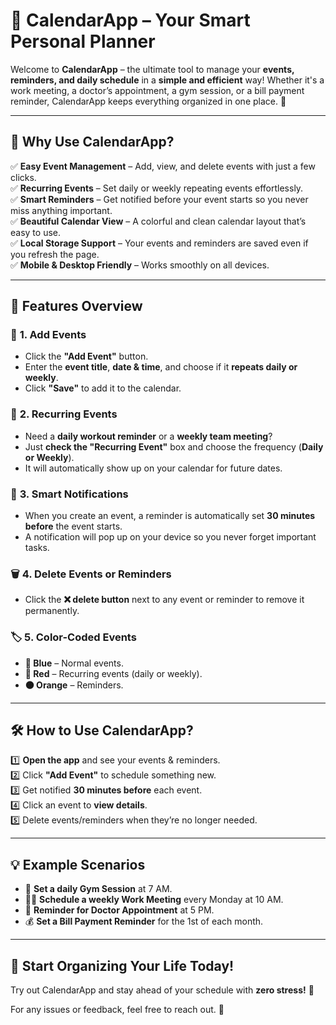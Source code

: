 # 📅 **CalendarApp** – Your Smart Personal Planner  

Welcome to **CalendarApp** – the ultimate tool to manage your **events, reminders, and daily schedule** in a **simple and efficient** way! Whether it's a work meeting, a doctor’s appointment, a gym session, or a bill payment reminder, CalendarApp keeps everything organized in one place. 🎯  

---

## 🚀 **Why Use CalendarApp?**  

✅ **Easy Event Management** – Add, view, and delete events with just a few clicks.  
✅ **Recurring Events** – Set daily or weekly repeating events effortlessly.  
✅ **Smart Reminders** – Get notified before your event starts so you never miss anything important.  
✅ **Beautiful Calendar View** – A colorful and clean calendar layout that’s easy to use.  
✅ **Local Storage Support** – Your events and reminders are saved even if you refresh the page.  
✅ **Mobile & Desktop Friendly** – Works smoothly on all devices.  

---

## 🎨 **Features Overview**  

### 📌 **1. Add Events**  
- Click the **"Add Event"** button.  
- Enter the **event title**, **date & time**, and choose if it **repeats daily or weekly**.  
- Click **"Save"** to add it to the calendar.  

### 🔄 **2. Recurring Events**  
- Need a **daily workout reminder** or a **weekly team meeting**?  
- Just **check the "Recurring Event"** box and choose the frequency (**Daily or Weekly**).  
- It will automatically show up on your calendar for future dates.  

### 🔔 **3. Smart Notifications**  
- When you create an event, a reminder is automatically set **30 minutes before** the event starts.  
- A notification will pop up on your device so you never forget important tasks.  

### 🗑️ **4. Delete Events or Reminders**  
- Click the **❌ delete button** next to any event or reminder to remove it permanently.  

### 🏷️ **5. Color-Coded Events**  
- **🔵 Blue** – Normal events.  
- **🔴 Red** – Recurring events (daily or weekly).  
- **🟠 Orange** – Reminders.  

---

## 🛠️ **How to Use CalendarApp?**  

1️⃣ **Open the app** and see your events & reminders.  
2️⃣ Click **"Add Event"** to schedule something new.  
3️⃣ Get notified **30 minutes before** each event.  
4️⃣ Click an event to **view details**.  
5️⃣ Delete events/reminders when they’re no longer needed.  

---

## 💡 **Example Scenarios**  

- 📅 **Set a daily Gym Session** at 7 AM.  
- 👩‍💻 **Schedule a weekly Work Meeting** every Monday at 10 AM.  
- 🏥 **Reminder for Doctor Appointment** at 5 PM.  
- 💰 **Set a Bill Payment Reminder** for the 1st of each month.  

---

## 🎉 **Start Organizing Your Life Today!**  
Try out CalendarApp and stay ahead of your schedule with **zero stress!** 🚀  

For any issues or feedback, feel free to reach out. 📩